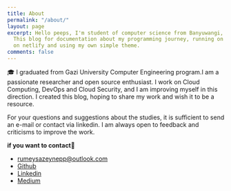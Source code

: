 ```yaml
---
title: About
permalink: "/about/"
layout: page
excerpt: Hello peeps, I'm student of computer science from Banyuwangi, living in Jogjakarta.
  This blog for documentation about my programming journey, running on jekyll, hosting
  on netlify and using my own simple theme.
comments: false
---
```


🎓 I graduated from Gazi University Computer Engineering program.I am a passionate researcher and open source enthusiast. I work on Cloud 
Computing, DevOps and Cloud Security, and I am improving myself in this direction. I created this blog, hoping to share my work and wish it to be a resource.

For your questions and suggestions about the studies, it is sufficient to send an e-mail or contact via linkedin. I am always open to feedback and criticisms to improve the work. 

**if you want to contact👾**

- <rumeysazeynepp@outlook.com>
- [Github](https://www.github.com/zeyneprumeysayorulmaz)
- [Linkedin](https://www.linkedin.com/in/zeyneprumeysayorulmaz)
- [Medium](https://medium.com/@zeyneprumeysayorulmaz)
